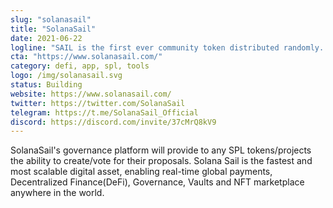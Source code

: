 ```yaml
---
slug: "solanasail"
title: "SolanaSail"
date: 2021-06-22
logline: "SAIL is the first ever community token distributed randomly. gSAIL is the governance token of the SolanaSail ecosystem. SAIL will be the main utility token of a new ecosystem build on Solana. SAIL & gSAIL will be used on future SolanaSail Ecosystem platform, Governance, Vaults, DeFi, NFT and PlaytoEarn games."
cta: "https://www.solanasail.com/"
category: defi, app, spl, tools
logo: /img/solanasail.svg
status: Building
website: https://www.solanasail.com/
twitter: https://twitter.com/SolanaSail
telegram: https://t.me/SolanaSail_Official
discord: https://discord.com/invite/37cMrQ8kV9
---
```


SolanaSail's governance platform will provide to any SPL tokens/projects the ability to create/vote for their proposals. Solana Sail is the fastest and most scalable digital asset, enabling real-time global payments, Decentralized Finance(DeFi), Governance, Vaults and NFT marketplace anywhere in the world.
